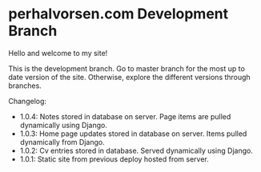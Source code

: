 # perhalvorsen.com Development Branch

Hello and welcome to my site!

This is the development branch. Go to master branch for the most up to date version of the site.
Otherwise, explore the different versions through branches.

Changelog:
- 1.0.4: Notes stored in database on server. Page items are pulled dynamically using Django.
- 1.0.3: Home page updates stored in database on server. Items pulled dynamically from Django.
- 1.0.2: Cv entries stored in database. Served dynamically using Django.
- 1.0.1: Static site from previous deploy hosted from server.
 

